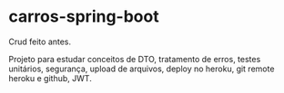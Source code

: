 # carros-spring-boot
Crud feito antes.

Projeto para estudar conceitos de DTO, tratamento de erros, testes unitários, segurança, upload de arquivos, deploy no heroku, git remote heroku e github, JWT.
